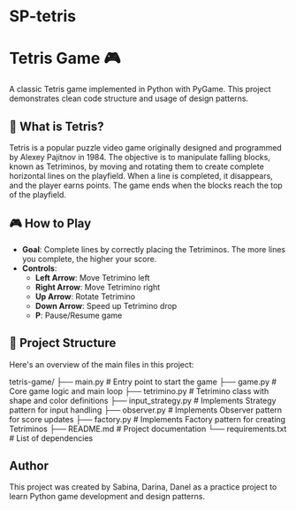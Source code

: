 # SP-tetris

# Tetris Game 🎮

A classic Tetris game implemented in Python with PyGame. This project demonstrates clean code structure and usage of design patterns.

## 📖 What is Tetris?
Tetris is a popular puzzle video game originally designed and programmed by Alexey Pajitnov in 1984. The objective is to manipulate falling blocks, known as Tetriminos, by moving and rotating them to create complete horizontal lines on the playfield. When a line is completed, it disappears, and the player earns points. The game ends when the blocks reach the top of the playfield.

## 🎮 How to Play
- **Goal**: Complete lines by correctly placing the Tetriminos. The more lines you complete, the higher your score.
- **Controls**:
  - **Left Arrow**: Move Tetrimino left
  - **Right Arrow**: Move Tetrimino right
  - **Up Arrow**: Rotate Tetrimino
  - **Down Arrow**: Speed up Tetrimino drop
  - **P**: Pause/Resume game

## 📁 Project Structure
Here's an overview of the main files in this project:

tetris-game/
├── main.py                # Entry point to start the game
├── game.py                # Core game logic and main loop
├── tetrimino.py           # Tetrimino class with shape and color definitions
├── input_strategy.py      # Implements Strategy pattern for input handling
├── observer.py            # Implements Observer pattern for score updates
├── factory.py             # Implements Factory pattern for creating Tetriminos
├── README.md              # Project documentation
└── requirements.txt       # List of dependencies

## Author
This project was created by Sabina, Darina, Danel as a practice project to learn Python game development and design patterns. 

